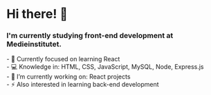 <h1> Hi there! 👋 </h1>
<h3> I'm currently studying front-end development at Medieinstitutet. </h3>
- 🌱 Currently focused on learning React
<br>
- 💻 Knowledge in: HTML, CSS, JavaScript, MySQL, Node, Express.js
<br>
- 🔭 I’m currently working on: React projects
<br>
- ⚡ Also interested in learning back-end development

<!--
**ericstaahl/ericstaahl** is a ✨ _special_ ✨ repository because its `README.md` (this file) appears on your GitHub profile.

Here are some ideas to get you started:

- 🔭 I’m currently working on ...
- 🌱 I’m currently learning ...
- 👯 I’m looking to collaborate on ...
- 🤔 I’m looking for help with ...
- 💬 Ask me about ...
- 📫 How to reach me: ...
- 😄 Pronouns: ...
- ⚡ Fun fact: ...
-->
